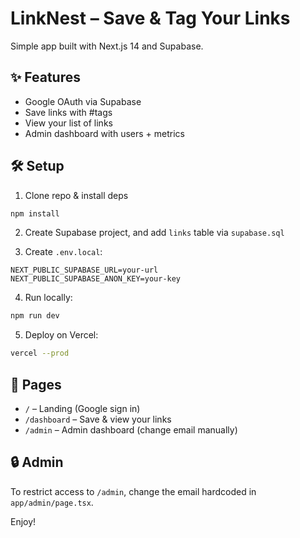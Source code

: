 # LinkNest – Save & Tag Your Links
Simple app built with Next.js 14 and Supabase.

## ✨ Features
- Google OAuth via Supabase
- Save links with #tags
- View your list of links
- Admin dashboard with users + metrics

## 🛠 Setup

1. Clone repo & install deps
```bash
npm install
```

2. Create Supabase project, and add `links` table via `supabase.sql`

3. Create `.env.local`:
```
NEXT_PUBLIC_SUPABASE_URL=your-url
NEXT_PUBLIC_SUPABASE_ANON_KEY=your-key
```

4. Run locally:
```bash
npm run dev
```

5. Deploy on Vercel:
```bash
vercel --prod
```

## 📂 Pages

- `/` – Landing (Google sign in)
- `/dashboard` – Save & view your links
- `/admin` – Admin dashboard (change email manually)

## 🔒 Admin
To restrict access to `/admin`, change the email hardcoded in `app/admin/page.tsx`.

Enjoy!
